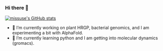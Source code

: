 ### Hi there 👋

[![missuse's GitHub stats](https://github-readme-stats.vercel.app/api?username=missuse&show_icons=true)](https://github.com/anuraghazra/github-readme-stats)

- 🔭 I’m currently working on plant HRGP, bacterial genomics, and I am experimenting a bit with AlphaFold.
- 🌱 I’m currently learning python and I am getting into molecular dynamics (gromacs).

<!--
**missuse/missuse** is a ✨ _special_ ✨ repository because its `README.md` (this file) appears on your GitHub profile.

Here are some ideas to get you started:

- 🔭 I’m currently working on ...
- 🌱 I’m currently learning ...
- 👯 I’m looking to collaborate on ...
- 🤔 I’m looking for help with ...
- 💬 Ask me about ...
- 📫 How to reach me: ...
- 😄 Pronouns: ...
- ⚡ Fun fact: ...
-->
